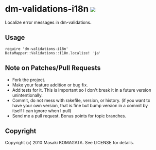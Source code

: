 # dm-validations-i18n [<img src="https://secure.travis-ci.org/komagata/dm-validations-i18n.png"/>](http://travis-ci.org/komagata/dm-validations-i18n)

Localize error messages in dm-validations.

## Usage

    require 'dm-validations-i18n'
    DataMapper::Validations::I18n.localize! 'ja'

## Note on Patches/Pull Requests

* Fork the project.
* Make your feature addition or bug fix.
* Add tests for it. This is important so I don't break it in a
  future version unintentionally.
* Commit, do not mess with rakefile, version, or history.
  (if you want to have your own version, that is fine but bump version in a commit by itself I can ignore when I pull)
* Send me a pull request. Bonus points for topic branches.

## Copyright

Copyright (c) 2010 Masaki KOMAGATA. See LICENSE for details.
